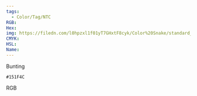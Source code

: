 ```yaml
---
tags:
  - Color/Tag/NTC
RGB:
Hex:
img: https://filedn.com/l0hpzxl1f01yT7GHxtF8cyk/Color%20Snake/standard_csv_to_svg/151F4C.svg
CMYK:
HSL:
Name:
---
```

Bunting
```palette
#151F4C
```
RGB
